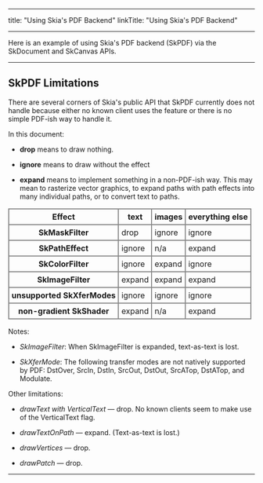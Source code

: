 
---
title: "Using Skia's PDF Backend"
linkTitle: "Using Skia's PDF Backend"

---


Here is an example of using Skia's PDF backend (SkPDF) via the
SkDocument and SkCanvas APIs.

<fiddle-embed name='@PDF'></fiddle-embed>
<!-- https://fiddle.skia.org/c/@PDF docs/examples/PDF.cpp -->

* * *

<span id="limits">SkPDF Limitations</span>
------------------------------------------

There are several corners of Skia's public API that SkPDF currently
does not handle because either no known client uses the feature or
there is no simple PDF-ish way to handle it.

In this document:

  + **drop** means to draw nothing.

  + **ignore** means to draw without the effect

  + **expand** means to implement something in a non-PDF-ish way.
    This may mean to rasterize vector graphics, to expand paths with
    path effects into many individual paths, or to convert text to
    paths.

<style scoped><!--
#pdftable {border-collapse:collapse;}
#pdftable tr th, #pdftable tr td {border:#888888 2px solid;padding: 5px;}
--></style>
<table id="pdftable">
<tr><th>Effect</th>                  <th>text</th>   <th>images</th> <th>everything
                                                                         else</th></tr>
<tr><th>SkMaskFilter</th>            <td>drop</td>   <td>ignore</td> <td>ignore</td></tr>
<tr><th>SkPathEffect</th>            <td>ignore</td> <td>n/a</td>    <td>expand</td></tr>
<tr><th>SkColorFilter</th>           <td>ignore</td> <td>expand</td> <td>ignore</td></tr>
<tr><th>SkImageFilter</th>           <td>expand</td> <td>expand</td> <td>expand</td></tr>
<tr><th>unsupported SkXferModes</th> <td>ignore</td> <td>ignore</td> <td>ignore</td></tr>
<tr><th>non-gradient SkShader</th>   <td>expand</td> <td>n/a</td>    <td>expand</td></tr>
</table>

Notes:

  - *SkImageFilter*: When SkImageFilter is expanded, text-as-text is lost.

  - *SkXferMode*: The following transfer modes are not natively
    supported by PDF: DstOver, SrcIn, DstIn, SrcOut, DstOut, SrcATop,
    DstATop, and Modulate.

Other limitations:

  - *drawText with VerticalText* — drop. No known clients seem to make use
    of the VerticalText flag.

  - *drawTextOnPath* — expand. (Text-as-text is lost.)

  - *drawVertices* — drop.

  - *drawPatch* — drop.

* * *

